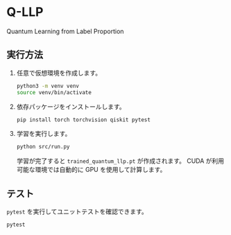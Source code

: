 # Q-LLP
Quantum Learning from Label Proportion

## 実行方法
1. 任意で仮想環境を作成します。
   ```bash
   python3 -m venv venv
   source venv/bin/activate
   ```
2. 依存パッケージをインストールします。
   ```bash
   pip install torch torchvision qiskit pytest
   ```
3. 学習を実行します。
   ```bash
   python src/run.py
   ```
   学習が完了すると `trained_quantum_llp.pt` が作成されます。
   CUDA が利用可能な環境では自動的に GPU を使用して計算します。

## テスト
`pytest` を実行してユニットテストを確認できます。
```bash
pytest
```
